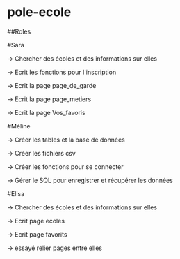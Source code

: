 # pole-ecole

##Roles

#Sara

-> Chercher des écoles et des informations sur elles

-> Ecrit les fonctions pour l'inscription

-> Ecrit la page page_de_garde

-> Ecrit la page page_metiers

-> Ecrit la page Vos_favoris

#Méline

-> Créer les tables et la base de données

-> Créer les fichiers csv

-> Créer les fonctions pour se connecter

-> Gérer le SQL pour enregistrer et récupérer les données

#Elisa

-> Chercher des écoles et des informations sur elles

-> Ecrit page ecoles

-> Ecrit page favorits 

-> essayé relier pages entre elles
